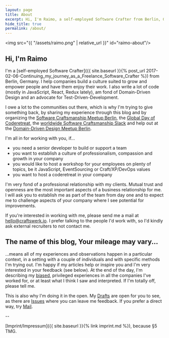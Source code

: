 ```yaml
---
layout: page
title: About
excerpt: Hi, I'm Raimo, a self-employed Software Crafter from Berlin, Germany. I help companies build a culture suited to grow and empower people and have them enjoy their work. I also write code ;-)
hide_title: true
permalink: /about/
---
```


<img src="{{ "/assets/raimo.png" | relative_url }}" id="raimo-about"/>

## Hi, I'm Raimo

I'm a [self-employed Software Crafter]({{ site.baseurl }}{% post_url 2017-02-06-Continuing_my_journey_as_a_Freelance_Software_Crafter %}) from Berlin, Germany. I help companies build a culture suited to grow and empower people and have them enjoy their work. I also write a lot of code (mostly in JavaScript, React, Redux lately), am fond of Domain-Driven Design and an advocate for Test-Driven-Development.

I owe a lot to the communities out there, which is why I'm trying to give something back, by sharing my experience through this blog and by organizing the [Software Craftsmanship Meetup Berlin](http://www.meetup.com/Software-Craftsmanship-Berlin/), the [Global Day of Coderetreat](http://www.coderetreat.org), the [worldwide Software Craftsmanship Slack](http://slack.softwarecraftsmanship.org/) and help out at the [Domain-Driven Design Meetup Berlin](https://www.meetup.com/Domain-Driven-Design-Berlin/).

I'm all in for working with you, if...
 - you need a senior developer to build or support a team
 - you want to establish a culture of professionalism, compassion and growth in your company
 - you would like to host a workshop for your employees on plenty of topics, be it JavaScript, EventSourcing or Craft/XP/DevOps values
 - you want to host a coderetreat in your company

I'm very fond of a professional relationship with my clients. Mutual trust and openness are the most important aspects of a business relationship for me. I will ask you to establish me as part of the team from day one and to expect me to challenge aspects of your company where I see potential for improvements.

If you're interested in working with me, please send me a mail at [hello@craftswerk.io](mailto:hello@craftswerk.io). I prefer talking to the people I'd work with, so I'd kindly ask external recruiters to not contact me.

## The name of this blog, Your mileage may vary...

...means all of my experiences and observations happen in a particular context, in a setting with a couple of individuals and with specific methods I'm trying out.
I'm happy if my articles help or inspire you and I'm very interested in your feedback (see below). At the end of the day, I'm describing my [biased](https://betterhumans.coach.me/cognitive-bias-cheat-sheet-55a472476b18?gi=4d491e9aedc9#.2n3okjow7), privileged experiences in all the companies I've worked for, or at least what I think I saw and interpreted. If I'm totally off, please tell me.

This is also why I'm doing it in the open. My [Drafts](https://github.com/rradczewski/ymmv/tree/master/_drafts) are open for you to see, as there are [Issues](https://github.com/rradczewski/ymmv/issues?utf8=%E2%9C%93&q=) where you can leave me feedback. If you prefer a direct way, try [Mail](mailto:hello@craftswerk.io).

--

[Imprint/Impressum]({{ site.baseurl }}{% link imprint.md %}), because §5 TMG.
